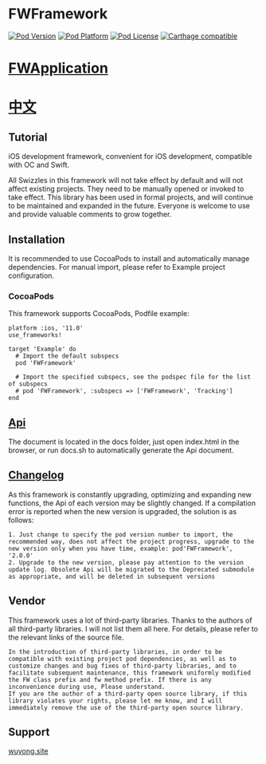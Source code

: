 # FWFramework

[![Pod Version](https://img.shields.io/cocoapods/v/FWFramework.svg?style=flat)](http://cocoadocs.org/docsets/FWFramework/)
[![Pod Platform](https://img.shields.io/cocoapods/p/FWFramework.svg?style=flat)](http://cocoadocs.org/docsets/FWFramework/)
[![Pod License](https://img.shields.io/cocoapods/l/FWFramework.svg?style=flat)](https://github.com/lszzy/FWFramework/blob/master/LICENSE)
[![Carthage compatible](https://img.shields.io/badge/Carthage-compatible-4BC51D.svg?style=flat)](https://github.com/lszzy/FWFramework)

# [FWApplication](https://github.com/lszzy/FWApplication)

# [中文](README_CN.md)

## Tutorial
iOS development framework, convenient for iOS development, compatible with OC and Swift.

All Swizzles in this framework will not take effect by default and will not affect existing projects. They need to be manually opened or invoked to take effect. This library has been used in formal projects, and will continue to be maintained and expanded in the future. Everyone is welcome to use and provide valuable comments to grow together.

## Installation
It is recommended to use CocoaPods to install and automatically manage dependencies. For manual import, please refer to Example project configuration.

### CocoaPods
This framework supports CocoaPods, Podfile example:

	platform :ios, '11.0'
	use_frameworks!

	target 'Example' do
	  # Import the default subspecs
	  pod 'FWFramework'
	  
	  # Import the specified subspecs, see the podspec file for the list of subspecs
	  # pod 'FWFramework', :subspecs => ['FWFramework', 'Tracking']
	end

## [Api](https://fwframework.wuyong.site)
The document is located in the docs folder, just open index.html in the browser, or run docs.sh to automatically generate the Api document.

## [Changelog](CHANGELOG.md)
As this framework is constantly upgrading, optimizing and expanding new functions, the Api of each version may be slightly changed. If a compilation error is reported when the new version is upgraded, the solution is as follows:

	1. Just change to specify the pod version number to import, the recommended way, does not affect the project progress, upgrade to the new version only when you have time, example: pod'FWFramework', '2.0.0'
	2. Upgrade to the new version, please pay attention to the version update log. Obsolete Api will be migrated to the Deprecated submodule as appropriate, and will be deleted in subsequent versions

## Vendor
This framework uses a lot of third-party libraries. Thanks to the authors of all third-party libraries. I will not list them all here. For details, please refer to the relevant links of the source file.
 
	In the introduction of third-party libraries, in order to be compatible with existing project pod dependencies, as well as to customize changes and bug fixes of third-party libraries, and to facilitate subsequent maintenance, this framework uniformly modified the FW class prefix and fw method prefix. If there is any inconvenience during use, Please understand.
	If you are the author of a third-party open source library, if this library violates your rights, please let me know, and I will immediately remove the use of the third-party open source library. 

## Support
[wuyong.site](http://www.wuyong.site)
